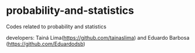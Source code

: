 # probability-and-statistics
Codes related to probability and statistics <br>

developers: Tainá Lima(https://github.com/tainaslima) and Eduardo Barbosa (https://github.com/Eduardodsb)
